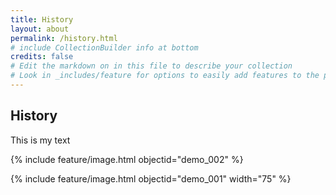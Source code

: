 ```yaml
---
title: History
layout: about
permalink: /history.html
# include CollectionBuilder info at bottom
credits: false
# Edit the markdown on in this file to describe your collection
# Look in _includes/feature for options to easily add features to the page
---
```


## History

This is my text

{% include feature/image.html objectid="demo_002" %}

{% include feature/image.html objectid="demo_001" width="75" %} 
